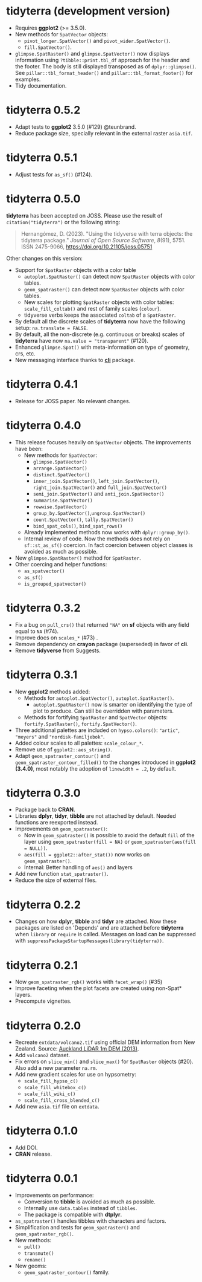 # tidyterra (development version)

-   Requires **ggplot2** (\>= 3.5.0).
-   New methods for `SpatVector` objects:
    -   `pivot_longer.SpatVector()` and `pivot_wider.SpatVector()`.
    -   `fill.SpatVector()`.
-   `glimpse.SpatRaster()` and `glimpse.SpatVector()` now displays information
    using `?tibble::print.tbl_df` approach for the header and the footer. The
    body is still displayed transposed as of `dplyr::glimpse()`. See
    `pillar::tbl_format_header()` and `pillar::tbl_format_footer()` for
    examples.
-   Tidy documentation.

# tidyterra 0.5.2

-   Adapt tests to **ggplot2** 3.5.0 (#129) @teunbrand.
-   Reduce package size, specially relevant in the external raster `asia.tif`.

# tidyterra 0.5.1

-   Adjust tests for `as_sf()` (#124).

# tidyterra 0.5.0

**tidyterra** has been accepted on JOSS. Please use the result of
`citation("tidyterra")` or the following string:

> Hernangómez, D. (2023). "Using the tidyverse with terra objects: the tidyterra
> package." *Journal of Open Source Software*, *8*(91), 5751. ISSN 2475-9066,
> <https://doi.org/10.21105/joss.05751>

Other changes on this version:

-   Support for `SpatRaster` objects with a color table
    -   `autoplot.SpatRaster()` can detect now `SpatRaster` objects with color
        tables.
    -   `geom_spatraster()` can detect now `SpatRaster` objects with color
        tables.
    -   New scales for plotting `SpatRaster` objects with color tables:
        `scale_fill_coltab()` and rest of family scales (`colour`).
    -   tidyverse verbs keeps the associated `coltab` of a `SpatRaster`.
-   By default all the discrete scales of **tidyterra** now have the following
    setup: `na.translate = FALSE`.
-   By default, all the non-discrete (e.g. continuous or breaks) scales of
    **tidyterra** have now `na.value = "transparent"` (#120).
-   Enhanced `glimpse.Spat()` with meta-information on type of geometry, crs,
    etc.
-   New messaging interface thanks to [**cli**](https://cli.r-lib.org/) package.

# tidyterra 0.4.1

-   Release for JOSS paper. No relevant changes.

# tidyterra 0.4.0

-   This release focuses heavily on `SpatVector` objects. The improvements have
    been:
    -   New methods for `SpatVector`:
        -   `glimpse.SpatVector()`
        -   `arrange.SpatVector()`
        -   `distinct.SpatVector()`
        -   `inner_join.SpatVector()`, `left_join.SpatVector()`,
            `right_join.SpatVector()` and `full_join.SpatVector()`
        -   `semi_join.SpatVector()` and `anti_join.SpatVector()`
        -   `summarise.SpatVector()`
        -   `rowwise.SpatVector()`
        -   `group_by.SpatVector()`,`ungroup.SpatVector()`
        -   `count.SpatVector()`, `tally.SpatVector()`
        -   `bind_spat_cols()`, `bind_spat_rows()`
    -   Already implemented methods now works with `dplyr::group_by()`.
    -   Internal review of code. Now the methods does not rely on
        `sf::st_as_sf()` coercion. In fact coercion between object classes is
        avoided as much as possible.
-   New `glimpse.SpatRaster()` method for `SpatRaster`.
-   Other coercing and helper functions:
    -   `as_spatvector()`
    -   `as_sf()`
    -   `is_grouped_spatvector()`

# tidyterra 0.3.2

-   Fix a bug on `pull_crs()` that returned `"NA"` on **sf** objects with any
    field equal to `NA` (#74).
-   Improve docs on `scales_*` (#73) .
-   Remove dependency on **crayon** package (superseded) in favor of **cli**.
-   Remove **tidyverse** from Suggests.

# tidyterra 0.3.1

-   New **ggplot2** methods added:
    -   Methods for `autoplot.SpatVector()`, `autoplot.SpatRaster()`.
        -   `autoplot.SpatRaster()` now is smarter on identifying the type of
            plot to produce. Can still be overridden with parameters.
    -   Methods for fortifying `SpatRaster` and `SpatVector` objects:
        `fortify.SpatRaster()`, `fortify.SpatVector()`.
-   Three additional palettes are included on `hypso.colors()`: `"artic"`,
    `"meyers"` and `"nordisk-familjebok"`.
-   Added colour scales to all palettes: `scale_colour_*`.
-   Remove use of `ggplot2::aes_string()`.
-   Adapt `geom_spatraster_contour()` and `geom_spatraster_contour_filled()` to
    the changes introduced in **ggplot2 (3.4.0)**, most notably the adoption of
    `linewidth = .2`, by default.

# tidyterra 0.3.0

-   Package back to **CRAN**.
-   Libraries **dplyr**, **tidyr**, **tibble** are not attached by default.
    Needed functions are reexported instead.
-   Improvements on `geom_spatraster()`:
    -   Now in `geom_spatraster()` is possible to avoid the default `fill` of
        the layer using `geom_spatraster(fill = NA)` or
        `geom_spatraster(aes(fill = NULL))`.
    -   `aes(fill = ggplot2::after_stat())` now works on `geom_spatraster()`.
    -   Internal: Better handling of `aes()` and layers
-   Add new function `stat_spatraster()`.
-   Reduce the size of external files.

# tidyterra 0.2.2

-   Changes on how **dplyr**, **tibble** and **tidyr** are attached. Now these
    packages are listed on 'Depends' and are attached before **tidyterra** when
    `library` or `require` is called. Messages on load can be suppressed with
    `suppressPackageStartupMessages(library(tidyterra))`.

# tidyterra 0.2.1

-   Now `geom_spatraster_rgb()` works with `facet_wrap()` (#35)
-   Improve faceting when the plot facets are created using non-Spat\* layers.
-   Precompute vignettes.

# tidyterra 0.2.0

-   Recreate `extdata/volcano2.tif` using official DEM information from New
    Zealand. Source: [Auckland LiDAR 1m DEM
    (2013)](https://data.linz.govt.nz/layer/53405-auckland-lidar-1m-dem-2013/).
-   Add `volcano2` dataset.
-   Fix errors on `slice_min()` and `slice_max()` for `SpatRaster` objects
    (#20). Also add a new parameter `na.rm`.
-   Add new gradient scales for use on hypsometry:
    -   `scale_fill_hypso_c()`
    -   `scale_fill_whitebox_c()`
    -   `scale_fill_wiki_c()`
    -   `scale_fill_cross_blended_c()`
-   Add new `asia.tif` file on `extdata`.

# tidyterra 0.1.0

-   Add DOI.
-   **CRAN** release.

# tidyterra 0.0.1

-   Improvements on performance:
    -   Conversion to **tibble** is avoided as much as possible.
    -   Internally use `data.tables` instead of `tibbles`.
    -   The package is compatible with **dtplyr**.
-   `as_spatraster()` handles tibbles with characters and factors.
-   Simplification and tests for `geom_spatraster()` and
    `geom_spatraster_rgb()`.
-   New methods:
    -   `pull()`
    -   `transmute()`
    -   `rename()`
-   New geoms:
    -   `geom_spatraster_contour()` family.
